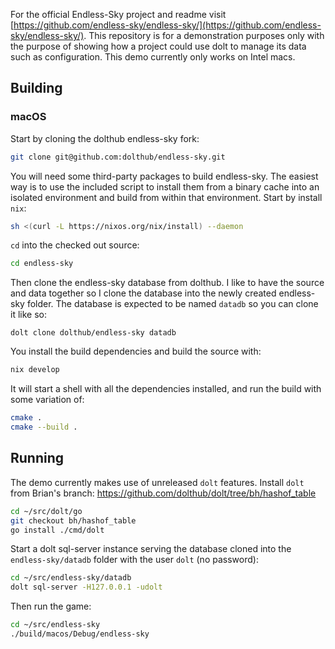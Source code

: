 For the official Endless-Sky project and readme visit [https://github.com/endless-sky/endless-sky/](https://github.com/endless-sky/endless-sky/).
This repository is for a demonstration purposes only with the purpose of showing how a project could use dolt to manage
its data such as configuration. This demo currently only works on Intel macs.

## Building

### macOS

Start by cloning the dolthub endless-sky fork:

```sh
git clone git@github.com:dolthub/endless-sky.git
```

You will need some third-party packages to build endless-sky. The easiest way is to use the included script to install them from a binary cache into an isolated environment and build from within that environment. Start by install `nix`:

```sh
sh <(curl -L https://nixos.org/nix/install) --daemon
```

`cd` into the checked out source:

```sh
cd endless-sky
```

Then clone the endless-sky database from dolthub. I like to have the source and data together so I clone the database
into the newly created endless-sky folder.  The database is expected to be named `datadb` so you can clone it like so:

`dolt clone dolthub/endless-sky datadb`

You install the build dependencies and build the source with:

```bash
nix develop
```

It will start a shell with all the dependencies installed, and run the build with some variation of:

```bash
cmake .
cmake --build .
```

## Running

The demo currently makes use of unreleased `dolt` features. Install `dolt` from
Brian's branch: https://github.com/dolthub/dolt/tree/bh/hashof_table

```sh
cd ~/src/dolt/go
git checkout bh/hashof_table
go install ./cmd/dolt
```

Start a dolt sql-server instance serving the database cloned into the
`endless-sky/datadb` folder with the user `dolt` (no password):

```bash
cd ~/src/endless-sky/datadb
dolt sql-server -H127.0.0.1 -udolt
```

Then run the game:

```bash
cd ~/src/endless-sky
./build/macos/Debug/endless-sky
```
